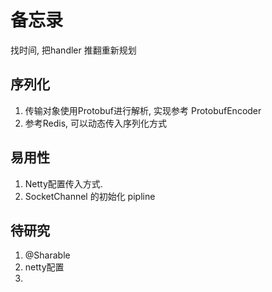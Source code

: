 # 备忘录
找时间, 把handler 推翻重新规划
## 序列化
1. 传输对象使用Protobuf进行解析, 实现参考 ProtobufEncoder
2. 参考Redis, 可以动态传入序列化方式


## 易用性
1. Netty配置传入方式.
2. SocketChannel 的初始化  pipline



## 待研究
1. @Sharable 
2. netty配置
3. 